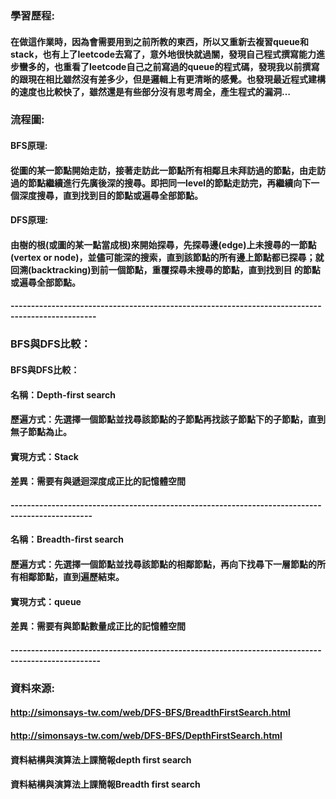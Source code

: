 ### 學習歷程:

#### 在做這作業時，因為會需要用到之前所教的東西，所以又重新去複習queue和stack，也有上了leetcode去寫了，意外地很快就過關，發現自己程式撰寫能力進步蠻多的，也重看了leetcode自己之前寫過的queue的程式碼，發現我以前撰寫的跟現在相比雖然沒有差多少，但是邏輯上有更清晰的感覺。也發現最近程式建構的速度也比較快了，雖然還是有些部分沒有思考周全，產生程式的漏洞…

### 流程圖:

#### BFS原理:
#### 從圖的某一節點開始走訪，接著走訪此一節點所有相鄰且未拜訪過的節點，由走訪過的節點繼續進行先廣後深的搜尋。即把同一level的節點走訪完，再繼續向下一個深度搜尋，直到找到目的節點或遍尋全部節點。
#### DFS原理:
#### 由樹的根(或圖的某一點當成根)來開始探尋，先探尋邊(edge)上未搜尋的一節點(vertex or node)，並儘可能深的搜索，直到該節點的所有邊上節點都已探尋；就回溯(backtracking)到前一個節點，重覆探尋未搜尋的節點，直到找到目 的節點或遍尋全部節點。
#### -------------------------------------------------------------------------------------------------
### BFS與DFS比較：
#### BFS與DFS比較：
#### 名稱：Depth-first search	
#### 歷遍方式：先選擇一個節點並找尋該節點的子節點再找該子節點下的子節點，直到無子節點為止。
#### 實現方式：Stack	
#### 差異：需要有與遞迴深度成正比的記憶體空間
#### ------------------------------------------------------------------------------------------------
#### 名稱：Breadth-first search 
#### 歷遍方式：先選擇一個節點並找尋該節點的相鄰節點，再向下找尋下一層節點的所有相鄰節點，直到遍歷結束。
#### 實現方式：queue
#### 差異：需要有與節點數量成正比的記憶體空間	
#### --------------------------------------------------------------------------------------------------
### 資料來源:
#### http://simonsays-tw.com/web/DFS-BFS/BreadthFirstSearch.html
#### http://simonsays-tw.com/web/DFS-BFS/DepthFirstSearch.html
#### 資料結構與演算法上課簡報depth first search 
#### 資料結構與演算法上課簡報Breadth first search 
